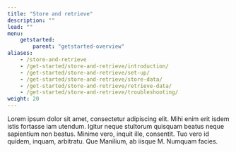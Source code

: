 ```yaml
---
title: "Store and retrieve"
description: ""
lead: ""
menu:
    getstarted:
        parent: "getstarted-overview"
aliases:
    - /store-and-retrieve
    - /get-started/store-and-retrieve/introduction/
    - /get-started/store-and-retrieve/set-up/
    - /get-started/store-and-retrieve/store-data/
    - /get-started/store-and-retrieve/retrieve-data/
    - /get-started/store-and-retrieve/troubleshooting/
weight: 20
---
```


Lorem ipsum dolor sit amet, consectetur adipiscing elit. Mihi enim erit isdem istis fortasse iam utendum. Igitur neque stultorum quisquam beatus neque sapientium non beatus. Minime vero, inquit ille, consentit. Tuo vero id quidem, inquam, arbitratu. Que Manilium, ab iisque M. Numquam facies.
